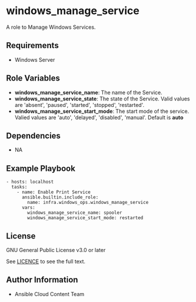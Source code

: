 windows_manage_service
==================

A role to Manage Windows Services.

Requirements
------------

* Windows Server

Role Variables
--------------

* **windows_manage_service_name**: The name of the Service.
* **windows_manage_service_state**: The state of the Service. Valid values are 'absent', 'paused', 'started', 'stopped', 'restarted'.
* **windows_manage_service_start_mode**: The start mode of the service. Valied values are 'auto', 'delayed', 'disabled', 'manual'. Default is **auto**


Dependencies
------------

- NA

Example Playbook
----------------

    - hosts: localhost
      tasks:
        - name: Enable Print Service
          ansible.builtin.include_role:
            name: infra.windows_ops.windows_manage_service
          vars:
            windows_manage_service_name: spooler
            windows_manage_service_start_mode: restarted

License
-------

GNU General Public License v3.0 or later

See [LICENCE](https://github.com/redhat-cop/infra.windows_ops/blob/main/LICENSE) to see the full text.

Author Information
------------------

- Ansible Cloud Content Team
